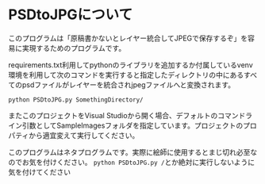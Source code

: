 # PSDtoJPGについて

このプログラムは「原稿書かないとレイヤー統合してJPEGで保存するぞ」を容易に実現するためのプログラムです。

requirements.txt利用してpythonのライブラリを追加するか付属しているvenv環境を利用して次のコマンドを実行すると指定したディレクトリの中にあるすべてのpsdファイルがレイヤーを統合されjpegファイルへと変換されます。

`python PSDtoJPG.py SomethingDirectory/`

またこのプロジェクトをVisual Studioから開く場合、デフォルトのコマンドライン引数としてSampleImagesフォルダを指定しています。プロジェクトのプロパティから適宜変えて実行してください。

このプログラムはネタプログラムです。実際に絵師に使用するとまじ切れ必至なのでお気を付けください。
`python PSDtoJPG.py /`とか絶対に実行しないように気を付けてください
